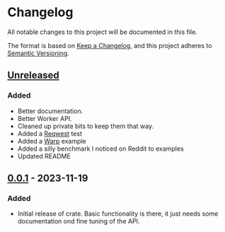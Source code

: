# Changelog

All notable changes to this project will be documented in this file.

The format is based on [Keep a Changelog](https://keepachangelog.com/en/1.1.0/),
and this project adheres to [Semantic Versioning](https://semver.org/spec/v2.0.0.html).

## [Unreleased]

### Added

- Better documentation.
- Better Worker API.
- Cleaned up private bits to keep them that way.
- Added a [Reqwest](https://github.com/seanmonstar/reqwest) test
- Added a [Warp](https://github.com/seanmonstar/warp) example
- Added a silly benchmark I noticed on Reddit to examples
- Updated README

## [0.0.1] - 2023-11-19

### Added

- Initial release of crate. Basic functionality is there, it just needs some
  documentation ond fine tuning of the API.

[unreleased]: https://github.com/uberfoo/puteketeke/compare/v0.0.1...HEAD
<!-- [0.0.2]: https://github.com/olivierlacan/keep-a-changelog/compare/v0.0.1...v0.0.2 -->
[0.0.1]: https://github.com/uberFoo/puteketeke/releases/tag/v0.0.1